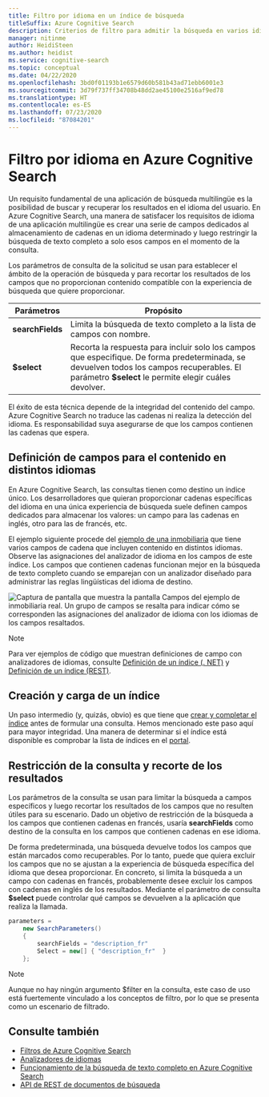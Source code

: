 ```yaml
---
title: Filtro por idioma en un índice de búsqueda
titleSuffix: Azure Cognitive Search
description: Criterios de filtro para admitir la búsqueda en varios idiomas, de ámbito de ejecución de consultas en campos específicos del idioma.
manager: nitinme
author: HeidiSteen
ms.author: heidist
ms.service: cognitive-search
ms.topic: conceptual
ms.date: 04/22/2020
ms.openlocfilehash: 3bd0f01193b1e6579d60b581b43ad71ebb6001e3
ms.sourcegitcommit: 3d79f737ff34708b48dd2ae45100e2516af9ed78
ms.translationtype: HT
ms.contentlocale: es-ES
ms.lasthandoff: 07/23/2020
ms.locfileid: "87084201"
---
```

# <a name="how-to-filter-by-language-in-azure-cognitive-search"></a>Filtro por idioma en Azure Cognitive Search 

Un requisito fundamental de una aplicación de búsqueda multilingüe es la posibilidad de buscar y recuperar los resultados en el idioma del usuario. En Azure Cognitive Search, una manera de satisfacer los requisitos de idioma de una aplicación multilingüe es crear una serie de campos dedicados al almacenamiento de cadenas en un idioma determinado y luego restringir la búsqueda de texto completo a solo esos campos en el momento de la consulta.

Los parámetros de consulta de la solicitud se usan para establecer el ámbito de la operación de búsqueda y para recortar los resultados de los campos que no proporcionan contenido compatible con la experiencia de búsqueda que quiere proporcionar.

| Parámetros | Propósito |
|-----------|--------------|
| **searchFields** | Limita la búsqueda de texto completo a la lista de campos con nombre. |
| **$select** | Recorta la respuesta para incluir solo los campos que especifique. De forma predeterminada, se devuelven todos los campos recuperables. El parámetro **$select** le permite elegir cuáles devolver. |

El éxito de esta técnica depende de la integridad del contenido del campo. Azure Cognitive Search no traduce las cadenas ni realiza la detección del idioma. Es responsabilidad suya asegurarse de que los campos contienen las cadenas que espera.

## <a name="define-fields-for-content-in-different-languages"></a>Definición de campos para el contenido en distintos idiomas

En Azure Cognitive Search, las consultas tienen como destino un índice único. Los desarrolladores que quieran proporcionar cadenas específicas del idioma en una única experiencia de búsqueda suele definen campos dedicados para almacenar los valores: un campo para las cadenas en inglés, otro para las de francés, etc. 

El ejemplo siguiente procede del [ejemplo de una inmobiliaria](search-get-started-portal.md) que tiene varios campos de cadena que incluyen contenido en distintos idiomas. Observe las asignaciones del analizador de idioma en los campos de este índice. Los campos que contienen cadenas funcionan mejor en la búsqueda de texto completo cuando se emparejan con un analizador diseñado para administrar las reglas lingüísticas del idioma de destino.

  ![Captura de pantalla que muestra la pantalla Campos del ejemplo de inmobiliaria real. Un grupo de campos se resalta para indicar cómo se corresponden las asignaciones del analizador de idioma con los idiomas de los campos resaltados.](./media/search-filters-language/lang-fields.png)

> [!Note]
> Para ver ejemplos de código que muestran definiciones de campo con analizadores de idiomas, consulte [Definición de un índice (. NET)](https://docs.microsoft.com/azure/search/search-create-index-dotnet) y [Definición de un índice (REST)](search-create-index-rest-api.md).

## <a name="build-and-load-an-index"></a>Creación y carga de un índice

Un paso intermedio (y, quizás, obvio) es que tiene que [crear y completar el índice](https://docs.microsoft.com/azure/search/search-create-index-dotnet) antes de formular una consulta. Hemos mencionado este paso aquí para mayor integridad. Una manera de determinar si el índice está disponible es comprobar la lista de índices en el [portal](https://portal.azure.com).

## <a name="constrain-the-query-and-trim-results"></a>Restricción de la consulta y recorte de los resultados

Los parámetros de la consulta se usan para limitar la búsqueda a campos específicos y luego recortar los resultados de los campos que no resulten útiles para su escenario. Dado un objetivo de restricción de la búsqueda a los campos que contienen cadenas en francés, usaría **searchFields** como destino de la consulta en los campos que contienen cadenas en ese idioma. 

De forma predeterminada, una búsqueda devuelve todos los campos que están marcados como recuperables. Por lo tanto, puede que quiera excluir los campos que no se ajustan a la experiencia de búsqueda específica del idioma que desea proporcionar. En concreto, si limita la búsqueda a un campo con cadenas en francés, probablemente desee excluir los campos con cadenas en inglés de los resultados. Mediante el parámetro de consulta **$select** puede controlar qué campos se devuelven a la aplicación que realiza la llamada.

```csharp
parameters =
    new SearchParameters()
    {
        searchFields = "description_fr" 
        Select = new[] { "description_fr"  }
    };
```
> [!Note]
> Aunque no hay ningún argumento $filter en la consulta, este caso de uso está fuertemente vinculado a los conceptos de filtro, por lo que se presenta como un escenario de filtrado.

## <a name="see-also"></a>Consulte también

+ [Filtros de Azure Cognitive Search](search-filters.md)
+ [Analizadores de idiomas](https://docs.microsoft.com/rest/api/searchservice/language-support)
+ [Funcionamiento de la búsqueda de texto completo en Azure Cognitive Search](search-lucene-query-architecture.md)
+ [API de REST de documentos de búsqueda](https://docs.microsoft.com/rest/api/searchservice/search-documents)

